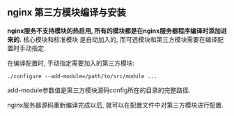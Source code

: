 ## nginx 第三方模块编译与安装

**nginx服务不支持模块的热启用, 所有的模块都是在nginx服务器程序编译时添加进来的.** 核心模块和标准模块
是自动加入的, 而可选模块和第三方模块需要在编译配置时手动指定.


在编译配置时, 手动指定需要加入的第三方模块:
```
./configure --add-module=/path/to/src/module ...
```

add-module参数值是第三方模块源码config所在的目录的完整路径.


nginx服务器源码重新编译完成以后, 就可以在配置文件中对第三方模块进行配置.